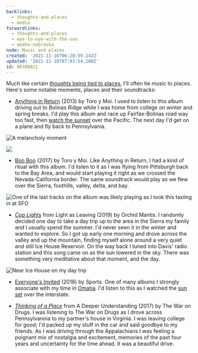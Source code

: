 ```yaml
---
backlinks:
  - thoughts-and-places
  - media
forwardlinks:
  - thoughts-and-places
  - eye-to-eye-with-the-sun
  - omaha-nebraska
node: Music and places
created: '2021-11-16T06:28:59.142Z'
updated: '2021-11-16T07:03:54.200Z'
id: 06398821
---
```

Much like certain [thoughts being tied to places](thoughts-and-places.md), I'll often tie music to places. Here's some notable moments, places and their soundtracks:

- [Anything in Return](https://open.spotify.com/album/6x1wyRPGlqGJ1b8uQ9UQdX?si=CdPH7Oo-SEWkut69S9TrDw) (2013) by Toro y Moi. I used to listen to this album driving out to Bolinas Ridge while I was home from college on winter and spring breaks. I'd play this album and race up Fairfax-Bolinas road way too fast, then [watch the sunset](eye-to-eye-with-the-sun.md) over the Pacific. The next day I'd get on a plane and fly back to Pennsylvania. 

![](images/music-and-places/fdoTENNxpi.webp "A melancholy moment")

![](images/music-and-places/hCWDmsOQZc.webp " ")

- [Boo Boo](https://open.spotify.com/album/7oXDoQxFfRETeqsyvSHtzn?si=0F6nzHxZS7CpyjtJz0Ob-Q) (2017) by Toro y Moi. Like Anything in Return, I had a kind of ritual with this album. I'd listen to it as I was flying from Pittsburgh back to the Bay Area, and would start playing it right as we crossed the Nevada-California border. The same soundtrack would play as we flew over the Sierra, foothills, valley, delta, and bay. 

![](images/music-and-places/QESuTapqNX.webp "One of the last tracks on the album was likely playing as I took this taxiing in at SFO")

- [*Cop Lights*](https://open.spotify.com/track/7obCOZc1LoaA2NEjfg7mSz?si=5747da7a901f4f3e) from Light as Leaving (2019) by Orchid Mantis. I randomly decided one day to take a day trip up to the area in the Sierra my family and I usually spend the summer. I'd never seen it in the winter and wanted to explore. So I got up early one morning and drove across the valley and up the mountain, finding myself alone around a very quiet and still Ice House Reservoir. On the way back I tuned into Davis' radio station and this song came on as the sun lowered in the sky. There was something very meditative about that moment, and the day. 

![](images/music-and-places/LUZVeGxPFz.webp "Near Ice House on my day trip")

- [Everyone's Invited](https://open.spotify.com/album/6GkbEFKMTv9kJ9XrnWBXiH?si=6CjBkFZxS72r7OCBRs3Bxw) (2018) by Sports. One of many albums I strongly associate with my time in [Omaha](omaha-nebraska.md). I'd listen to this as I watched the [sun set](eye-to-eye-with-the-sun.md) over the interstate. 

- [*Thinking of a Place*](https://open.spotify.com/track/4Sd5tbNP4q8wS64abqwfkN?si=0a4be03c4c714593) from A Deeper Understanding (2017) by The War on Drugs. I was listening to The War on Drugs as I drove across Pennsylvannia to my partner's house in Virginia. I was leaving college for good; I'd packed up my stuff in the car and said goodbye to my friends. As I was driving through the Appalachians I was feeling a poignant mix of nostalgia and excitement, memories of the past four years and uncertainty for the time ahead. It was a beautiful drive. 




